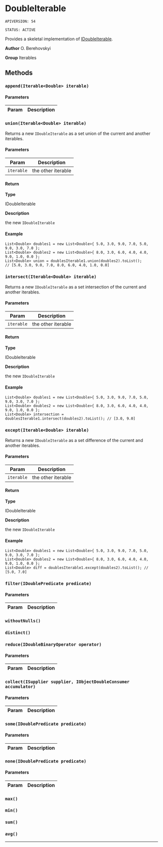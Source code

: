 # DoubleIterable

`APIVERSION: 54`

`STATUS: ACTIVE`

Provides a skeletal implementation of [IDoubleIterable](/docs/Iterables/IDoubleIterable.md).


**Author** O. Berehovskyi


**Group** Iterables

## Methods
### `append(Iterable<Double> iterable)`
#### Parameters
|Param|Description|
|---|---|

### `union(Iterable<Double> iterable)`

Returns a new `IDoubleIterable` as a set union of the current and another iterables.

#### Parameters
|Param|Description|
|---|---|
|`iterable`|the other iterable|

#### Return

**Type**

IDoubleIterable

**Description**

the new `IDoubleIterable`

#### Example
```apex
List<Double> doubles1 = new List<Double>{ 5.0, 3.0, 9.0, 7.0, 5.0, 9.0, 3.0, 7.0 };
List<Double> doubles2 = new List<Double>{ 8.0, 3.0, 6.0, 4.0, 4.0, 9.0, 1.0, 0.0 };
List<Double> union = doublesIterable1.union(doubles2).toList();
// [5.0, 3.0, 9.0, 7.0, 8.0, 6.0, 4.0, 1.0, 0.0]
```

### `intersect(Iterable<Double> iterable)`

Returns a new `IDoubleIterable` as a set intersection of the current and another iterables.

#### Parameters
|Param|Description|
|---|---|
|`iterable`|the other iterable|

#### Return

**Type**

IDoubleIterable

**Description**

the new `IDoubleIterable`

#### Example
```apex
List<Double> doubles1 = new List<Double>{ 5.0, 3.0, 9.0, 7.0, 5.0, 9.0, 3.0, 7.0 };
List<Double> doubles2 = new List<Double>{ 8.0, 3.0, 6.0, 4.0, 4.0, 9.0, 1.0, 0.0 };
List<Double> intersection = doublesIterable1.intersect(doubles2).toList(); // [3.0, 9.0]
```

### `except(Iterable<Double> iterable)`

Returns a new `IDoubleIterable` as a set difference of the current and another iterables.

#### Parameters
|Param|Description|
|---|---|
|`iterable`|the other iterable|

#### Return

**Type**

IDoubleIterable

**Description**

the new `IDoubleIterable`

#### Example
```apex
List<Double> doubles1 = new List<Double>{ 5.0, 3.0, 9.0, 7.0, 5.0, 9.0, 3.0, 7.0 };
List<Double> doubles2 = new List<Double>{ 8.0, 3.0, 6.0, 4.0, 4.0, 9.0, 1.0, 0.0 };
List<Double> diff = doublesIterable1.except(doubles2).toList(); // [5.0, 7.0]
```

### `filter(IDoublePredicate predicate)`
#### Parameters
|Param|Description|
|---|---|

### `withoutNulls()`
### `distinct()`
### `reduce(IDoubleBinaryOperator operator)`
#### Parameters
|Param|Description|
|---|---|

### `collect(ISupplier supplier, IObjectDoubleConsumer accumulator)`
#### Parameters
|Param|Description|
|---|---|

### `some(IDoublePredicate predicate)`
#### Parameters
|Param|Description|
|---|---|

### `none(IDoublePredicate predicate)`
#### Parameters
|Param|Description|
|---|---|

### `max()`
### `min()`
### `sum()`
### `avg()`
---
